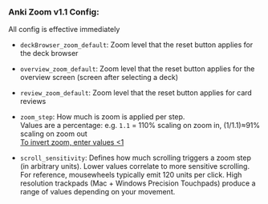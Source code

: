 ### Anki Zoom v1.1 Config:  
All config is effective immediately

-   `deckBrowser_zoom_default`: Zoom level that the reset button applies for the deck browser

-   `overview_zoom_default`: Zoom level that the reset button applies for the overview screen (screen after selecting a deck)

-   `review_zoom_default`: Zoom level that the reset button applies for card reviews

-   `zoom_step`: How much is zoom is applied per step.  
  Values are a percentage: e.g. `1.1` = 110% scaling on zoom in, (1/1.1)≈91% scaling on zoom out  
  <u>To invert zoom, enter values <1</u>  

-   `scroll_sensitivity`: Defines how much scrolling triggers a zoom step (in arbitrary units). Lower values correlate to more sensitive scrolling.  
  For reference, mousewheels typically emit 120 units per click. High resolution trackpads (Mac + Windows Precision Touchpads) produce a range of values depending on your movement.